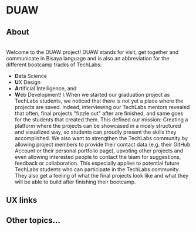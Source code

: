 # DUAW

## About
\
Welcome to the DUAW project! DUAW stands for visit, get together and communicate in Bisaya language and is also an abbreviation for the different bootcamp tracks of TechLabs: 
- **D**ata Science
- **U**X Design
- **A**rtificial Intelligence, and 
- **W**eb Development! \ 
When we started our graduation project as TechLabs students, we noticed that there is not yet a place where the projects are saved. Indeed, interviewing our TechLabs mentors revealed that often, final projects "fizzle out" after are finished, and same goes for the students that created them. This defined our mission: Creating a platform where the projects can be showcased in a nicely structured and visualized way, so students can proudly present the skills they accomplished. We also want to strengthen the TechLabs community by allowing project members to provide their contact data (e.g. their GitHub Account or their personal portfolio page), upvoting other projects and even allowing interested people to contact the team for suggestions, feedback or collaboration. This especially applies to potential future TechLabs students who can participate in the TechLabs community. They also get a feeling of what the final projects look like and what they will be able to build after finishing their bootcamp. 

## UX links

## Other topics...
